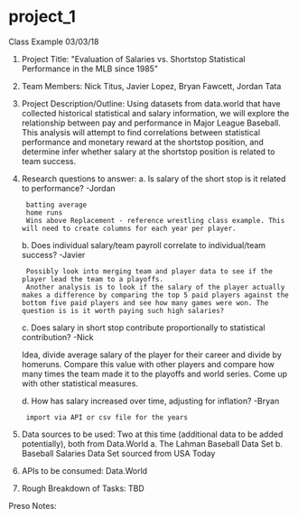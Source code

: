 # project_1
Class Example 03/03/18
1. Project Title:  "Evaluation of Salaries vs. Shortstop Statistical Performance in the MLB since 1985"
2. Team Members:  Nick Titus, Javier Lopez, Bryan Fawcett, Jordan Tata
3. Project Description/Outline:  Using datasets from data.world that have collected historical statistical and salary information, 
    we will explore the relationship between pay and performance in Major League Baseball. This analysis will attempt to find 
    correlations between statistical performance and monetary reward at the shortstop position, and determine infer whether salary 
    at the shortstop position is related to team success. 
4. Research questions to answer:
    a. Is salary of the short stop is it related to performance? -Jordan
        
        batting average
        home runs
        Wins above Replacement - reference wrestling class example. This will need to create columns for each year per player.
    
    b. Does individual salary/team payroll correlate to individual/team success? -Javier
    
        Possibly look into merging team and player data to see if the player lead the team to a playoffs.
        Another analysis is to look if the salary of the player actually makes a difference by comparing the top 5 paid players against the bottom five paid players and see how many games were won. The question is is it worth paying such high salaries?
        
    c. Does salary in short stop contribute proportionally to statistical contribution? -Nick
    
    Idea, divide average salary of the player for their career and divide by homeruns. Compare this value with other players and compare how many times the team made it to the playoffs and world series. Come up with other statistical measures.
    
    d. How has salary increased over time, adjusting for inflation? -Bryan
    
        import via API or csv file for the years
    
5. Data sources to be used:  Two at this time (additional data to be added potentially), both from Data.World 
    a. The Lahman Baseball Data Set 
    b. Baseball Salaries Data Set sourced from USA Today
6. APIs to be consumed:  Data.World
7. Rough Breakdown of Tasks:
    TBD
    
Preso Notes:
